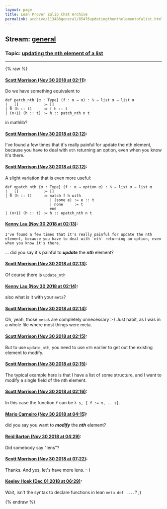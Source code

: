 ```yaml
---
layout: page
title: Lean Prover Zulip Chat Archive 
permalink: archive/113488general/85476updatingthenthelementofalist.html
---
```


## Stream: [general](index.html)
### Topic: [updating the nth element of a list](85476updatingthenthelementofalist.html)

---


{% raw %}
#### [ Scott Morrison (Nov 30 2018 at 02:11)](https://leanprover.zulipchat.com/#narrow/stream/113488-general/topic/updating%20the%20nth%20element%20of%20a%20list/near/148832961):
Do we have something equivalent to
```
def patch_nth {α : Type} (f : α → α) : ℕ → list α → list α
| _ []           := []
| 0 (h :: t)     := f h :: t
| (n+1) (h :: t) := h :: patch_nth n t
```
in mathlib?

#### [ Scott Morrison (Nov 30 2018 at 02:12)](https://leanprover.zulipchat.com/#narrow/stream/113488-general/topic/updating%20the%20nth%20element%20of%20a%20list/near/148832974):
I've found a few times that it's really painful for update the nth element, because you have to deal with `nth` returning an option, even when you know it's there.

#### [ Scott Morrison (Nov 30 2018 at 02:12)](https://leanprover.zulipchat.com/#narrow/stream/113488-general/topic/updating%20the%20nth%20element%20of%20a%20list/near/148833022):
A slight variation that is even more useful:
```
def opatch_nth {α : Type} (f : α → option α) : ℕ → list α → list α
| _ []           := []
| 0 (h :: t)     := match f h with
                    | (some e) := e :: t
                    | none     := t
                    end
| (n+1) (h :: t) := h :: opatch_nth n t
```

#### [ Kenny Lau (Nov 30 2018 at 02:13)](https://leanprover.zulipchat.com/#narrow/stream/113488-general/topic/updating%20the%20nth%20element%20of%20a%20list/near/148833045):
```quote
I've found a few times that it's really painful for update the nth element, because you have to deal with `nth` returning an option, even when you know it's there.
```
 ... did you say it's painful to ***update*** the ***nth*** element?

#### [ Scott Morrison (Nov 30 2018 at 02:13)](https://leanprover.zulipchat.com/#narrow/stream/113488-general/topic/updating%20the%20nth%20element%20of%20a%20list/near/148833052):
Of course there is `update_nth`

#### [ Kenny Lau (Nov 30 2018 at 02:14)](https://leanprover.zulipchat.com/#narrow/stream/113488-general/topic/updating%20the%20nth%20element%20of%20a%20list/near/148833091):
also what is it with your `meta`?

#### [ Scott Morrison (Nov 30 2018 at 02:14)](https://leanprover.zulipchat.com/#narrow/stream/113488-general/topic/updating%20the%20nth%20element%20of%20a%20list/near/148833099):
Oh, yeah, those `meta`s are completely unnecessary :-) Just habit, as I was in a whole file where most things were meta.

#### [ Scott Morrison (Nov 30 2018 at 02:15)](https://leanprover.zulipchat.com/#narrow/stream/113488-general/topic/updating%20the%20nth%20element%20of%20a%20list/near/148833150):
But  to use `update_nth`, you need to use `nth` earlier to get out the existing element to modify.

#### [ Scott Morrison (Nov 30 2018 at 02:15)](https://leanprover.zulipchat.com/#narrow/stream/113488-general/topic/updating%20the%20nth%20element%20of%20a%20list/near/148833154):
The typical example here is that I have a list of some structure, and I want to modify a single field of the nth element.

#### [ Scott Morrison (Nov 30 2018 at 02:16)](https://leanprover.zulipchat.com/#narrow/stream/113488-general/topic/updating%20the%20nth%20element%20of%20a%20list/near/148833205):
In this case the function `f` can be `λ s, { f := x, .. s}`.

#### [ Mario Carneiro (Nov 30 2018 at 04:15)](https://leanprover.zulipchat.com/#narrow/stream/113488-general/topic/updating%20the%20nth%20element%20of%20a%20list/near/148837711):
did you say you want to ***modify*** the ***nth*** element?

#### [ Reid Barton (Nov 30 2018 at 04:29)](https://leanprover.zulipchat.com/#narrow/stream/113488-general/topic/updating%20the%20nth%20element%20of%20a%20list/near/148838352):
Did somebody say "lens"?

#### [ Scott Morrison (Nov 30 2018 at 07:22)](https://leanprover.zulipchat.com/#narrow/stream/113488-general/topic/updating%20the%20nth%20element%20of%20a%20list/near/148844167):
Thanks. And yes, let's have more lens. :-)

#### [ Keeley Hoek (Dec 01 2018 at 06:29)](https://leanprover.zulipchat.com/#narrow/stream/113488-general/topic/updating%20the%20nth%20element%20of%20a%20list/near/150230501):
Wait, isn't the syntax to declare functions in lean `meta def ....`? ;)


{% endraw %}
